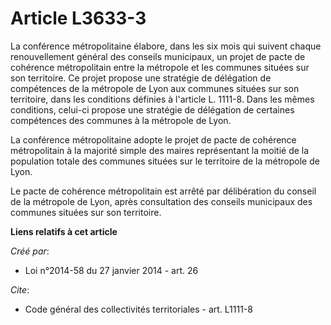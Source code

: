 # Article L3633-3

La conférence métropolitaine élabore, dans les six mois qui suivent chaque renouvellement général des conseils municipaux, un
projet de pacte de cohérence métropolitain entre la métropole et les communes situées sur son territoire. Ce projet propose
une stratégie de délégation de compétences de la métropole de Lyon aux communes situées sur son territoire, dans les
conditions définies à l'article L. 1111-8. Dans les mêmes conditions, celui-ci propose une stratégie de délégation de
certaines compétences des communes à la métropole de Lyon.

La conférence métropolitaine adopte le projet de pacte de cohérence métropolitain à la majorité simple des maires
représentant la moitié de la population totale des communes situées sur le territoire de la métropole de Lyon.

Le pacte de cohérence métropolitain est arrêté par délibération du conseil de la métropole de Lyon, après consultation des
conseils municipaux des communes situées sur son territoire.

**Liens relatifs à cet article**

_Créé par_:

  - Loi n°2014-58 du 27 janvier 2014 - art. 26

_Cite_:

  - Code général des collectivités territoriales - art. L1111-8
